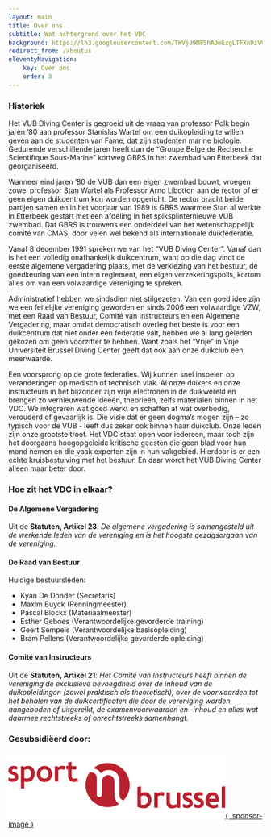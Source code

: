 ```yaml
---
layout: main
title: Over ons
subtitle: Wat achtergrond over het VDC
background: https://lh3.googleusercontent.com/TWVj09M8ShA0mEzgLTFXnDzVVXu27SLZwQe-590PeKDhPMjGeLiWnwFzwDIiI1g8Dt6Sq32HJMBu4HL-z_ypTwYh638bouD_M3RMbk1MEL0o6pT0bqVzPO9yT32Y5UW_QxEGLaeMudc
redirect_from: /aboutus
eleventyNavigation:
    key: Over ons
    order: 3
---
```


### Historiek

Het VUB Diving Center is gegroeid uit de vraag van professor Polk begin jaren ’80 aan professor Stanislas Wartel om een duikopleiding te willen geven aan de studenten van Fame, dat zijn studenten marine biologie.
Gedurende verschillende jaren heeft dan de “Groupe Belge de Recherche Scientifique Sous-Marine” kortweg GBRS in het zwembad van Etterbeek dat georganiseerd.

Wanneer eind jaren ’80 de VUB dan een eigen zwembad bouwt, vroegen zowel professor Stan Wartel als Professor Arno Libotton aan de rector of er geen eigen duikcentrum kon worden opgericht. De rector bracht beide partijen samen en in het voorjaar van 1989 is GBRS waarmee Stan al werkte in Etterbeek gestart met een afdeling in het spiksplinternieuwe VUB zwembad.
Dat GBRS is trouwens een onderdeel van het wetenschappelijk comité van CMAS, door velen wel bekend als internationale duikfederatie.

Vanaf 8 december 1991 spreken we van het “VUB Diving Center”.
Vanaf dan is het een volledig onafhankelijk duikcentrum, want op die dag vindt de eerste algemene vergadering plaats, met de verkiezing van het bestuur, de goedkeuring van een intern reglement, een eigen verzekeringspolis, kortom alles om van een volwaardige vereniging te spreken.

Administratief hebben we sindsdien niet stilgezeten.
Van een goed idee zijn we een feitelijke vereniging geworden en sinds 2006 een volwaardige VZW, met een Raad van Bestuur, Comité van Instructeurs en een Algemene Vergadering, maar omdat democratisch overleg het beste is voor een duikcentrum dat niet onder een federatie valt, hebben we al lang geleden gekozen om geen voorzitter te hebben.
Want zoals het “Vrije” in Vrije Universiteit Brussel Diving Center geeft dat ook aan onze duikclub een meerwaarde.

Een voorsprong op de grote federaties. Wij kunnen snel inspelen op veranderingen op medisch of technisch vlak.
Al onze duikers en onze instructeurs in het bijzonder zijn vrije electronen in de duikwereld en brengen zo vernieuwende ideeën, theorieën, zelfs materialen binnen in het VDC.
We integreren wat goed werkt en schaffen af wat overbodig, verouderd of gevaarlijk is.
Die visie dat er geen dogma’s mogen zijn – zo typisch voor de VUB - leeft dus zeker ook binnen haar duikclub.
Onze leden zijn onze grootste troef. Het VDC staat open voor iedereen, maar toch zijn het doorgaans hoogopgeleide kritische geesten die geen blad voor hun mond nemen en die vaak experten zijn in hun vakgebied. Hierdoor is er een echte kruisbestuiving met het bestuur. En daar wordt het VUB Diving Center alleen maar beter door.

### Hoe zit het VDC in elkaar?

#### De Algemene Vergadering

Uit de **Statuten, Artikel 23**:
*De algemene vergadering is samengesteld uit de werkende leden van de vereniging en is het hoogste gezagsorgaan van de vereniging.*

#### De Raad van Bestuur

Huidige bestuursleden:
- Kyan De Donder (Secretaris)
- Maxim Buyck (Penningmeester)
- Pascal Blockx (Materiaalmeester)
- Esther Geboes (Verantwoordelijke gevorderde training)
- Geert Sempels (Verantwoordelijke basisopleiding)
- Bram Pellens (Verantwoordelijke gevorderde opleiding)

#### Comité van Instructeurs

Uit de **Statuten, Artikel 21**:
*Het Comité van Instructeurs heeft binnen de vereniging de exclusieve bevoegdheid over de inhoud van de duikopleidingen (zowel praktisch als theoretisch), over de voorwaarden tot het behalen van de duikcertificaten die door de vereniging worden aangeboden of uitgereikt, de examenvoorwaarden en -inhoud en alles wat daarmee rechtstreeks of onrechtstreeks samenhangt.*

### Gesubsidiëerd door:

[![homepage](/images/misc/logo_sportinbrussel.svg){ .sponsor-image }](https://www.sportinbrussel.be/)